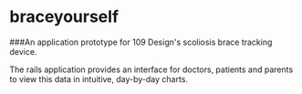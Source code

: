 # braceyourself

###An application prototype for 109 Design's scoliosis brace tracking device.

The rails application provides an interface for doctors, patients and parents to view this data in intuitive, day-by-day charts.

